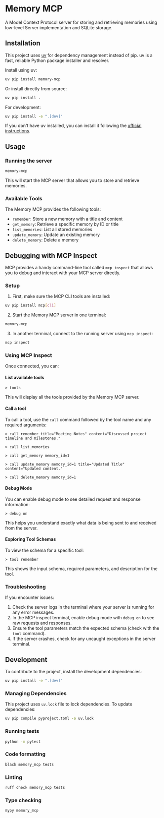 # Memory MCP

A Model Context Protocol server for storing and retrieving memories using low-level Server implementation and SQLite storage.

## Installation

This project uses [uv](https://github.com/astral-sh/uv) for dependency management instead of pip. uv is a fast, reliable Python package installer and resolver.

Install using uv:

```bash
uv pip install memory-mcp
```

Or install directly from source:

```bash
uv pip install .
```

For development:

```bash
uv pip install -e ".[dev]"
```

If you don't have uv installed, you can install it following the [official instructions](https://github.com/astral-sh/uv#installation).

## Usage

### Running the server

```bash
memory-mcp
```

This will start the MCP server that allows you to store and retrieve memories.

### Available Tools

The Memory MCP provides the following tools:

- `remember`: Store a new memory with a title and content
- `get_memory`: Retrieve a specific memory by ID or title
- `list_memories`: List all stored memories
- `update_memory`: Update an existing memory
- `delete_memory`: Delete a memory

## Debugging with MCP Inspect

MCP provides a handy command-line tool called `mcp inspect` that allows you to debug and interact with your MCP server directly.

### Setup

1. First, make sure the MCP CLI tools are installed:

```bash
uv pip install mcp[cli]
```

2. Start the Memory MCP server in one terminal:

```bash
memory-mcp
```

3. In another terminal, connect to the running server using `mcp inspect`:

```bash
mcp inspect
```

### Using MCP Inspect

Once connected, you can:

#### List available tools

```
> tools
```

This will display all the tools provided by the Memory MCP server.

#### Call a tool

To call a tool, use the `call` command followed by the tool name and any required arguments:

```
> call remember title="Meeting Notes" content="Discussed project timeline and milestones."
```

```
> call list_memories
```

```
> call get_memory memory_id=1
```

```
> call update_memory memory_id=1 title="Updated Title" content="Updated content."
```

```
> call delete_memory memory_id=1
```

#### Debug Mode

You can enable debug mode to see detailed request and response information:

```
> debug on
```

This helps you understand exactly what data is being sent to and received from the server.

#### Exploring Tool Schemas

To view the schema for a specific tool:

```
> tool remember
```

This shows the input schema, required parameters, and description for the tool.

### Troubleshooting

If you encounter issues:

1. Check the server logs in the terminal where your server is running for any error messages.
2. In the MCP inspect terminal, enable debug mode with `debug on` to see raw requests and responses.
3. Ensure the tool parameters match the expected schema (check with the `tool` command).
4. If the server crashes, check for any uncaught exceptions in the server terminal.

## Development

To contribute to the project, install the development dependencies:

```bash
uv pip install -e ".[dev]"
```

### Managing Dependencies

This project uses `uv.lock` file to lock dependencies. To update dependencies:

```bash
uv pip compile pyproject.toml -o uv.lock
```

### Running tests

```bash
python -m pytest
```

### Code formatting

```bash
black memory_mcp tests
```

### Linting

```bash
ruff check memory_mcp tests
```

### Type checking

```bash
mypy memory_mcp
``` 